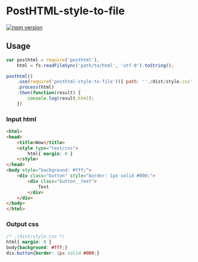 # PostHTML-style-to-file
[![npm version](https://badge.fury.io/js/posthtml-style-to-file.svg)](http://badge.fury.io/js/posthtml-style-to-file)

## Usage

```js
var posthtml = require('posthtml'),
    html = fs.readFileSync('path/to/html', 'utf-8').toString();

posthtml()
    .use(require('posthtml-style-to-file')({ path: ''./dist/style.css''}))
    .process(html)
    .then(function(result) {
        console.log(result.html);
    })
```
### Input html

```html
<html>
<head>
    <title>Wow</title>
    <style type="text/css">
        html{ margin: 0 }
    </style>
</head>
<body style="background: #fff;">
    <div class="button" style="border: 1px solid #000;">
        <div class="button__text">
            Text
        </div>
    </div>
</body>
</html>
```

### Output css

```css
/* ./dist/style.css */
html{ margin: 0 }
body{background: #fff;}
div.button{border: 1px solid #000;}
```

